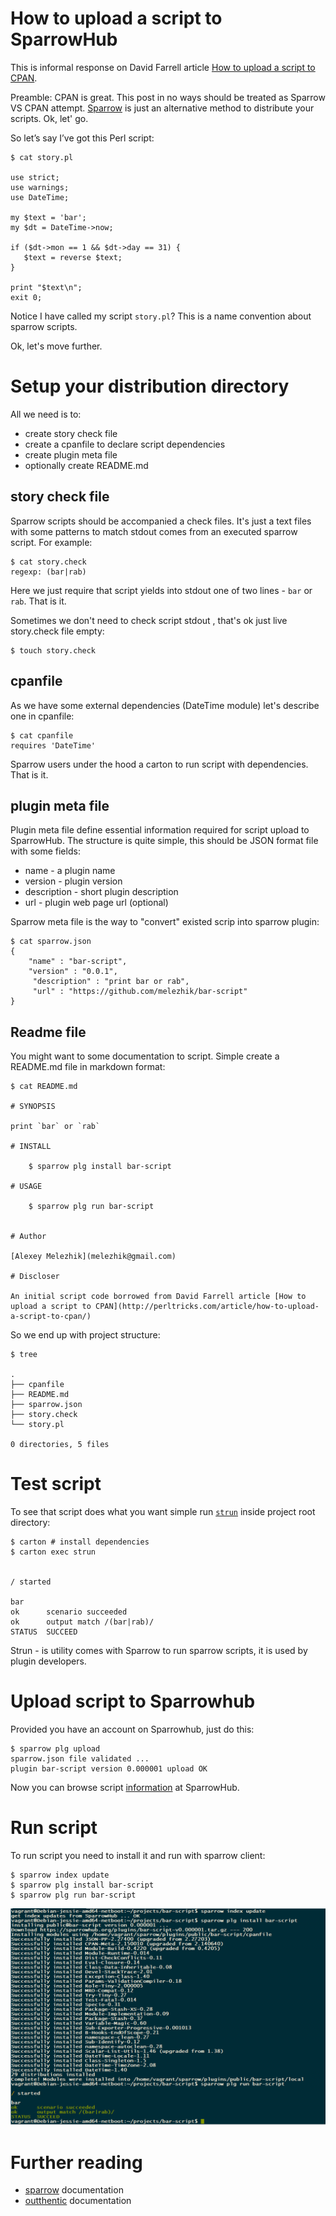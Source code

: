 # How to upload a script to SparrowHub

This is informal response on David Farrell article [How to upload a script to CPAN](http://perltricks.com/article/how-to-upload-a-script-to-cpan/).

Preamble: CPAN is great. This post in no ways should be treated as Sparrow VS CPAN attempt. [Sparrow](https://metacpan.org/pod/Sparrow) is just an alternative method
to distribute your scripts. Ok, let' go.


So let’s say I’ve got this Perl script:

```
$ cat story.pl

use strict;
use warnings;
use DateTime;

my $text = 'bar';
my $dt = DateTime->now;

if ($dt->mon == 1 && $dt->day == 31) {
   $text = reverse $text;
}

print "$text\n";
exit 0;
```

Notice I have called my script `story.pl`? This is a name convention about sparrow scripts.

Ok, let's move further.


# Setup your distribution directory

All we need is to:

* create story check file
* create a cpanfile to declare script dependencies
* create plugin meta file
* optionally create README.md


## story check file

Sparrow scripts should be accompanied a check files. It's just a text files with some patterns to match stdout comes from an executed sparrow script. For example:


```
$ cat story.check  
regexp: (bar|rab)
```

Here we just require that script yields into stdout one of two lines - `bar` or `rab`. That is it.

Sometimes we don't need to check script stdout , that's ok just live story.check file empty:

```
$ touch story.check
```

## cpanfile

As we have some external dependencies (DateTime module) let's describe one in cpanfile:

```
$ cat cpanfile
requires 'DateTime'
```

Sparrow users under the hood a carton to run script with dependencies. That is it.


## plugin meta file

Plugin meta file define essential information required for script upload to SparrowHub. The structure is quite simple, this should be JSON format file with some fields:


* name -  a plugin name
* version - plugin version
* description - short plugin description
* url - plugin web page url (optional)

Sparrow meta file is the way to "convert" existed scrip into sparrow plugin:

```
$ cat sparrow.json
{
    "name" : "bar-script",
    "version" : "0.0.1",
     "description" : "print bar or rab",
     "url" : "https://github.com/melezhik/bar-script"
}
```

## Readme file

You might want to some documentation to script. Simple create a README.md file in markdown format:

```
$ cat README.md

# SYNOPSIS

print `bar` or `rab`

# INSTALL

    $ sparrow plg install bar-script

# USAGE

    $ sparrow plg run bar-script
    

# Author

[Alexey Melezhik](melezhik@gmail.com)

# Discloser

An initial script code borrowed from David Farrell article [How to upload a script to CPAN](http://perltricks.com/article/how-to-upload-a-script-to-cpan/)
```

So we end up with project structure:

```
$ tree

.
├── cpanfile
├── README.md
├── sparrow.json
├── story.check
└── story.pl

0 directories, 5 files

```


# Test script

To see that script does what you want simple run [`strun`](https://metacpan.org/pod/Outthentic#Story-runner) inside project root directory:

```
$ carton # install dependencies
$ carton exec strun


/ started

bar
ok      scenario succeeded
ok      output match /(bar|rab)/
STATUS  SUCCEED

```

Strun - is utility comes with Sparrow to run sparrow scripts, it is used by plugin developers.

# Upload script to Sparrowhub

Provided you have an account on Sparrowhub, just do this:


```
$ sparrow plg upload
sparrow.json file validated ...
plugin bar-script version 0.000001 upload OK
```

Now you can browse script [information](https://sparrowhub.org/info/bar-script) at SparrowHub.

# Run script

To run script you need to install it and run with sparrow client:

```
$ sparrow index update
$ sparrow plg install bar-script
$ sparrow plg run bar-script
```

![sparrow-bar-script.png](https://raw.githubusercontent.com/melezhik/screenshots/master/sparrow-bar-script.png)


# Further reading

* [sparrow](https://metacpan.org/pod/Sparrow) documentation
* [outthentic](https://metacpan.org/pod/Outthentic) documentation
